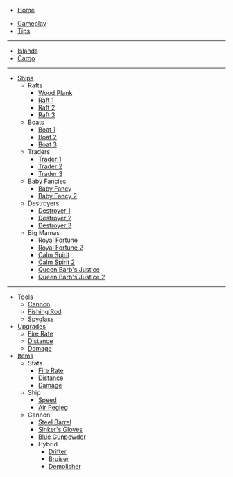 
- [Home](/)
* [Gameplay](/pages/gameplay.md)
* [Tips](/pages/tips.md)
---
* [Islands](/pages/islands.md)
* [Cargo](/pages/cargo.md)
---
* [Ships](/pages/ships.md)
    * Rafts
        * [Wood Plank](/pages/ships/woodplank.md)
        * [Raft 1](/pages/ships/raft1.md)
        * [Raft 2](/pages/ships/raft2.md)
        * [Raft 3](/pages/ships/raft3.md)
    * Boats
        * [Boat 1](/pages/ships/boat1.md)
        * [Boat 2](/pages/ships/boat2.md)
        * [Boat 3](/pages/ships/boat3.md)
    * Traders
        * [Trader 1](/pages/ships/trader1.md)
        * [Trader 2](/pages/ships/trader2.md)
        * [Trader 3](/pages/ships/trader3.md)
    * Baby Fancies
        * [Baby Fancy](/pages/ships/babyfancy1.md)
        * [Baby Fancy 2](/pages/ships/babyfancy2.md)
    * Destroyers
        * [Destroyer 1](/pages/ships/destroyer1.md)
        * [Destroyer 2](/pages/ships/destroyer2.md)
        * [Destroyer 3](/pages/ships/destroyer3.md)
    * Big Mamas
        * [Royal Fortune](/pages/ships/royalfortune.md)
        * [Royal Fortune 2](/pages/ships/royalfortune2.md)
        * [Calm Spirit](/pages/ships/calmspirit.md)
        * [Calm Spirit 2](/pages/ships/calmspirit2.md)
        * [Queen Barb's Justice](/pages/ships/qbj.md)
        * [Queen Barb's Justice 2](/pages/ships/qbj2.md)
---
* [Tools](/pages/tools.md)
    * [Cannon](/pages/tools/cannon.md)
    * [Fishing Rod](/pages/tools/fishingrod.md)
    * [Spyglass](/pages/tools/spyglass.md)
* [Upgrades](/pages/upgrades.md)
    * [Fire Rate](/pages/upgrades/firerate.md)
    * [Distance](/pages/upgrades/distance.md)
    * [Damage](/pages/upgrades/damage.md)
* [Items](/pages/items/items.md)
    * Stats
        * [Fire Rate](/pages/items/stats/firerate.md)
        * [Distance](/pages/items/stats/distance.md)
        * [Damage](/pages/items/stats/damage.md)
    * Ship
        * [Speed](/pages/items/ship/speed.md)
        * [Air Pegleg](/pages/items/ship/airpegleg.md)
    * Cannon
        * [Steel Barrel](/pages/items/cannon/steelbarrel.md)
        * [Sinker's Gloves](/pages/items/cannon/sinkersgloves.md)
        * [Blue Gunpowder](/pages/items/cannon/bluegunpowder.md)
        * Hybrid
            * [Drifter](/pages/items/cannon/hybrid/drifter.md)
            * [Bruiser](/pages/items/cannon/hybrid/bruiser.md)
            * [Demolisher](/pages/items/cannon/hybrid/demolisher.md)